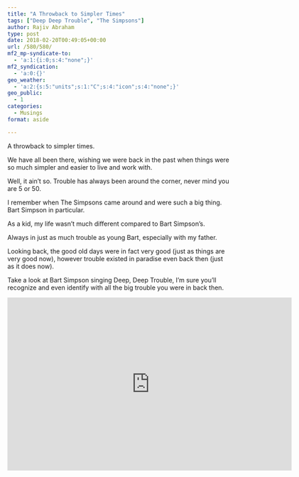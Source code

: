 ```yaml
---
title: "A Throwback to Simpler Times"
tags: ["Deep Deep Trouble", "The Simpsons"]
author: Rajiv Abraham
type: post
date: 2018-02-20T00:49:05+00:00
url: /580/580/
mf2_mp-syndicate-to:
  - 'a:1:{i:0;s:4:"none";}'
mf2_syndication:
  - 'a:0:{}'
geo_weather:
  - 'a:2:{s:5:"units";s:1:"C";s:4:"icon";s:4:"none";}'
geo_public:
  - 1
categories:
  - Musings
format: aside

---
```

<p style="text-align: left;">
  A throwback to simpler times.
</p>

<p style="text-align: left;">
  We have all been there, wishing we were back in the past when things were so much simpler and easier to live and work with.
</p>

<p style="text-align: left;">
  Well, it ain&#8217;t so. Trouble has always been around the corner, never mind you are 5 or 50.
</p>

<p style="text-align: left;">
  I remember when The Simpsons came around and were such a big thing. Bart Simpson in particular.
</p>

<p style="text-align: left;">
  As a kid, my life wasn&#8217;t much different compared to Bart Simpson&#8217;s.
</p>

<p style="text-align: left;">
  Always in just as much trouble as young Bart, especially with my father.
</p>

<p style="text-align: left;">
  Looking back, the good old days were in fact very good (just as things are very good now), however trouble existed in paradise even back then (just as it does now).
</p>

<p style="text-align: left;">
  Take a look at Bart Simpson singing Deep, Deep Trouble, I&#8217;m sure you&#8217;ll recognize and even identify with all the big trouble you were in back then.
</p>

<p style="text-align: left;">
  <span class="embed-youtube" style="text-align:center; display: block;"><iframe class='youtube-player' type='text/html' width='640' height='390' src='https://www.youtube.com/embed/MVusSqEzVHY?version=3&#038;rel=1&#038;fs=1&#038;autohide=2&#038;showsearch=0&#038;showinfo=1&#038;iv_load_policy=1&#038;wmode=transparent' allowfullscreen='true' style='border:0;'></iframe></span>
</p>